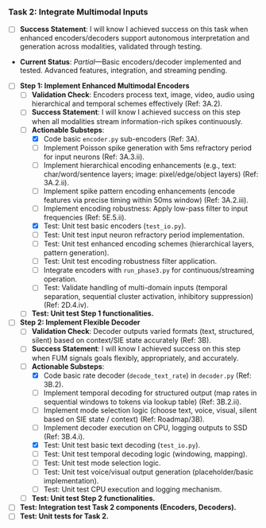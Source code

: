 
### Task 2: Integrate Multimodal Inputs
- [ ] **Success Statement**: I will know I achieved success on this task when enhanced encoders/decoders support autonomous interpretation and generation across modalities, validated through testing.
- **Current Status**: *Partial*—Basic encoders/decoder implemented and tested. Advanced features, integration, and streaming pending.

- [ ] **Step 1: Implement Enhanced Multimodal Encoders**
  - [ ] **Validation Check**: Encoders process text, image, video, audio using hierarchical and temporal schemes effectively (Ref: 3A.2).
  - [ ] **Success Statement**: I will know I achieved success on this step when all modalities stream information-rich spikes continuously.
  - [ ] **Actionable Substeps**:
    - [x] Code basic `encoder.py` sub-encoders (Ref: 3A).
    - [ ] Implement Poisson spike generation with 5ms refractory period for input neurons (Ref: 3A.3.ii).
    - [ ] Implement hierarchical encoding enhancements (e.g., text: char/word/sentence layers; image: pixel/edge/object layers) (Ref: 3A.2.ii).
    - [ ] Implement spike pattern encoding enhancements (encode features via precise timing within 50ms window) (Ref: 3A.2.iii).
    - [ ] Implement encoding robustness: Apply low-pass filter to input frequencies (Ref: 5E.5.ii).
    - [x] Test: Unit test basic encoders (`test_io.py`).
    - [ ] Test: Unit test input neuron refractory period implementation.
    - [ ] Test: Unit test enhanced encoding schemes (hierarchical layers, pattern generation).
    - [ ] Test: Unit test encoding robustness filter application.
    - [ ] Integrate encoders with `run_phase3.py` for continuous/streaming operation.
    - [ ] Test: Validate handling of multi-domain inputs (temporal separation, sequential cluster activation, inhibitory suppression) (Ref: 2D.4.iv).
  - [ ] **Test: Unit test Step 1 functionalities.**

- [ ] **Step 2: Implement Flexible Decoder**
  - [ ] **Validation Check**: Decoder outputs varied formats (text, structured, silent) based on context/SIE state accurately (Ref: 3B).
  - [ ] **Success Statement**: I will know I achieved success on this step when FUM signals goals flexibly, appropriately, and accurately.
  - [ ] **Actionable Substeps**:
    - [x] Code basic rate decoder (`decode_text_rate`) in `decoder.py` (Ref: 3B.2).
    - [ ] Implement temporal decoding for structured output (map rates in sequential windows to tokens via lookup table) (Ref: 3B.2.ii).
    - [ ] Implement mode selection logic (choose text, voice, visual, silent based on SIE state / context) (Ref: Roadmap/3B).
    - [ ] Implement decoder execution on CPU, logging outputs to SSD (Ref: 3B.4.i).
    - [x] Test: Unit test basic text decoding (`test_io.py`).
    - [ ] Test: Unit test temporal decoding logic (windowing, mapping).
    - [ ] Test: Unit test mode selection logic.
    - [ ] Test: Unit test voice/visual output generation (placeholder/basic implementation).
    - [ ] Test: Unit test CPU execution and logging mechanism.
  - [ ] **Test: Unit test Step 2 functionalities.**

- [ ] **Test: Integration test Task 2 components (Encoders, Decoders).**
- [ ] **Test: Unit tests for Task 2.**
